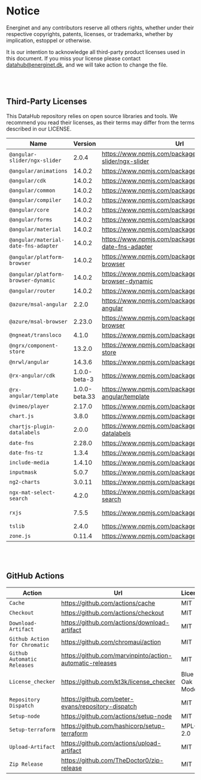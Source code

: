 # Notice

Energinet and any contributors reserve all others rights, whether under their respective copyrights, patents, licenses, or trademarks, whether by implication, estoppel or otherwise.

It is our intention to acknowledge all third-party product licenses used in this document. If you miss your license please contact datahub@energinet.dk, and we will take action to change the file.

<br>
<br>

## Third-Party Licenses

This DataHub repository relies on open source libraries and tools. We recommend you read their licenses, as their terms may differ from the terms described in our LICENSE.

| Name                                 | Version       | Url                                                                | License    |
| ------------------------------------ | ------------- | ------------------------------------------------------------------ | ---------- |
| `@angular-slider/ngx-slider`         | 2.0.4         | <https://www.npmjs.com/package/@angular-slider/ngx-slider>         | MIT        |
| `@angular/animations`                | 14.0.2        | <https://www.npmjs.com/package/@angular/animations>                | MIT        |
| `@angular/cdk`                       | 14.0.2        | <https://www.npmjs.com/package/@angular/cdk>                       | MIT        |
| `@angular/common`                    | 14.0.2        | <https://www.npmjs.com/package/@angular/common>                    | MIT        |
| `@angular/compiler`                  | 14.0.2        | <https://www.npmjs.com/package/@angular/compiler>                  | MIT        |
| `@angular/core`                      | 14.0.2        | <https://www.npmjs.com/package/@angular/core>                      | MIT        |
| `@angular/forms`                     | 14.0.2        | <https://www.npmjs.com/package/@angular/forms>                     | MIT        |
| `@angular/material`                  | 14.0.2        | <https://www.npmjs.com/package/@angular/material>                  | MIT        |
| `@angular/material-date-fns-adapter` | 14.0.2        | <https://www.npmjs.com/package/@angular/material-date-fns-adapter> | MIT        |
| `@angular/platform-browser`          | 14.0.2        | <https://www.npmjs.com/package/@angular/platform-browser>          | MIT        |
| `@angular/platform-browser-dynamic`  | 14.0.2        | <https://www.npmjs.com/package/@angular/platform-browser-dynamic>  | MIT        |
| `@angular/router`                    | 14.0.2        | <https://www.npmjs.com/package/@angular/router>                    | MIT        |
| `@azure/msal-angular`                | 2.2.0         | <https://www.npmjs.com/package/@azure/msal-angular>                | MIT        |
| `@azure/msal-browser`                | 2.23.0        | <https://www.npmjs.com/package/@azure/msal-browser>                | MIT        |
| `@ngneat/transloco`                  | 4.1.0         | <https://www.npmjs.com/package/@ngneat/transloco>                  | MIT        |
| `@ngrx/component-store`              | 13.2.0        | <https://www.npmjs.com/package/@ngrx/component-store>              | MIT        |
| `@nrwl/angular`                      | 14.3.6        | <https://www.npmjs.com/package/@nrwl/angular>                      | MIT        |
| `@rx-angular/cdk`                    | 1.0.0-beta-3  | <https://www.npmjs.com/package/@rx-angular/cdk>                    | MIT        |
| `@rx-angular/template`               | 1.0.0-beta.33 | <https://www.npmjs.com/package/@rx-angular/template>               | MIT        |
| `@vimeo/player`                      | 2.17.0        | <https://www.npmjs.com/package/@vimeo/player>                      | MIT        |
| `chart.js`                           | 3.8.0         | <https://www.npmjs.com/package/chart.js>                           | MIT        |
| `chartjs-plugin-datalabels`          | 2.0.0         | <https://www.npmjs.com/package/chartjs-plugin-datalabels>          | MIT        |
| `date-fns`                           | 2.28.0        | <https://www.npmjs.com/package/date-fns>                           | MIT        |
| `date-fns-tz`                        | 1.3.4         | <https://www.npmjs.com/package/date-fns-tz>                        | MIT        |
| `include-media`                      | 1.4.10        | <https://www.npmjs.com/package/include-media>                      | MIT        |
| `inputmask`                          | 5.0.7         | <https://www.npmjs.com/package/inputmask>                          | MIT        |
| `ng2-charts`                         | 3.0.11        | <https://www.npmjs.com/package/ng2-charts>                         | ISC        |
| `ngx-mat-select-search`              | 4.2.0         | <https://www.npmjs.com/package/ngx-mat-select-search>              | MIT        |
| `rxjs`                               | 7.5.5         | <https://www.npmjs.com/package/rxjs>                               | Apache-2.0 |
| `tslib`                              | 2.4.0         | <https://www.npmjs.com/package/tslib>                              | 0BSD       |
| `zone.js`                            | 0.11.4        | <https://www.npmjs.com/package/zone.js>                            | MIT        |

<br>
<br>

## GitHub Actions

| Action                        | Url                                                        | License        |
| ----------------------------- | ---------------------------------------------------------- | -------------- |
| `Cache`                       | <https://github.com/actions/cache>                         | MIT            |
| `Checkout`                    | <https://github.com/actions/checkout>                      | MIT            |
| `Download-Artifact`           | <https://github.com/actions/download-artifact>             | MIT            |
| `Github Action for Chromatic` | <https://github.com/chromaui/action>                       | MIT            |
| `Github Automatic Releases`   | <https://github.com/marvinpinto/action-automatic-releases> | MIT            |
| `License_checker`             | <https://github.com/kt3k/license_checker>                  | Blue Oak Model |
| `Repository Dispatch`         | <https://github.com/peter-evans/repository-dispatch>       | MIT            |
| `Setup-node`                  | <https://github.com/actions/setup-node>                    | MIT            |
| `Setup-terraform`             | <https://github.com/hashicorp/setup-terraform>             | MPL-2.0        |
| `Upload-Artifact`             | <https://github.com/actions/upload-artifact>               | MIT            |
| `Zip Release`                 | <https://github.com/TheDoctor0/zip-release>                | MIT            |
